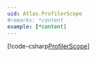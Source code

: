 ```yaml
---
uid: Atlas.ProfilerScope
#remarks: *content
example: [*content]
---
```

[!code-csharp[ProfilerScope](../../../Assets/Examples/Scripts/Runtime/Utils/Scopes/Example_ProfilerScope.cs)]